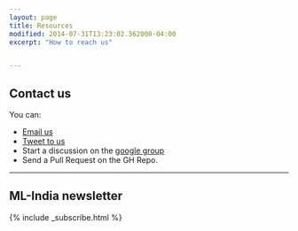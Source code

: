 ```yaml
---
layout: page
title: Resources
modified: 2014-07-31T13:23:02.362000-04:00
excerpt: "How to reach us"


---
```


## Contact us

You can:
 - <a href="mailto:varun@aspiringminds.com?CC=nisar.harsh@gmail.com, shashank.srikant@gmail.com&Subject=Regarding%3A%20ML-India">Email us</a>
 - <a href="http://twitter.com/ml_india" target="_blank">Tweet to us</a>
 - Start a discussion on the <a target="_blank" href="https://groups.google.com/forum/#!forum/ml-india/join">google group</a>
 - Send a Pull Request on the GH Repo.

---

## ML-India newsletter

{% include _subscribe.html %}